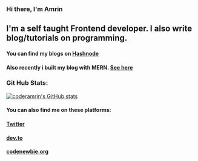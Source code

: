 ### Hi there, I'm Amrin

## I'm a self taught Frontend developer. I also write blog/tutorials on programming. 
#### You can find my blogs on [Hashnode](https://hashnode.com/@coderamrin)
#### Also recently i built my blog with MERN. [See here](https://coderamrin.herokuapp.com/blog)

### Git Hub Stats:

[![coderamrin's GitHub stats](https://github-readme-stats.vercel.app/api?username=coderamrin&show_icons=true&theme=prussian)](https://github.com/coderamrin/github-readme-stats)

#### You can also find me on these platforms:
#### [Twitter](https://twitter.com/CoderAmrin)
#### [dev.to](https://dev.to/coderamrin)
#### [codenewbie.org](https://community.codenewbie.org/coderamrin)

<br>
 

